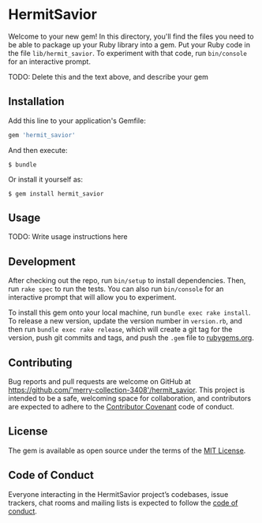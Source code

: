 # HermitSavior

Welcome to your new gem! In this directory, you'll find the files you need to be able to package up your Ruby library into a gem. Put your Ruby code in the file `lib/hermit_savior`. To experiment with that code, run `bin/console` for an interactive prompt.

TODO: Delete this and the text above, and describe your gem

## Installation

Add this line to your application's Gemfile:

```ruby
gem 'hermit_savior'
```

And then execute:

    $ bundle

Or install it yourself as:

    $ gem install hermit_savior

## Usage

TODO: Write usage instructions here

## Development

After checking out the repo, run `bin/setup` to install dependencies. Then, run `rake spec` to run the tests. You can also run `bin/console` for an interactive prompt that will allow you to experiment.

To install this gem onto your local machine, run `bundle exec rake install`. To release a new version, update the version number in `version.rb`, and then run `bundle exec rake release`, which will create a git tag for the version, push git commits and tags, and push the `.gem` file to [rubygems.org](https://rubygems.org).

## Contributing

Bug reports and pull requests are welcome on GitHub at https://github.com/'merry-collection-3408'/hermit_savior. This project is intended to be a safe, welcoming space for collaboration, and contributors are expected to adhere to the [Contributor Covenant](http://contributor-covenant.org) code of conduct.

## License

The gem is available as open source under the terms of the [MIT License](https://opensource.org/licenses/MIT).

## Code of Conduct

Everyone interacting in the HermitSavior project’s codebases, issue trackers, chat rooms and mailing lists is expected to follow the [code of conduct](https://github.com/'merry-collection-3408'/hermit_savior/blob/master/CODE_OF_CONDUCT.md).
